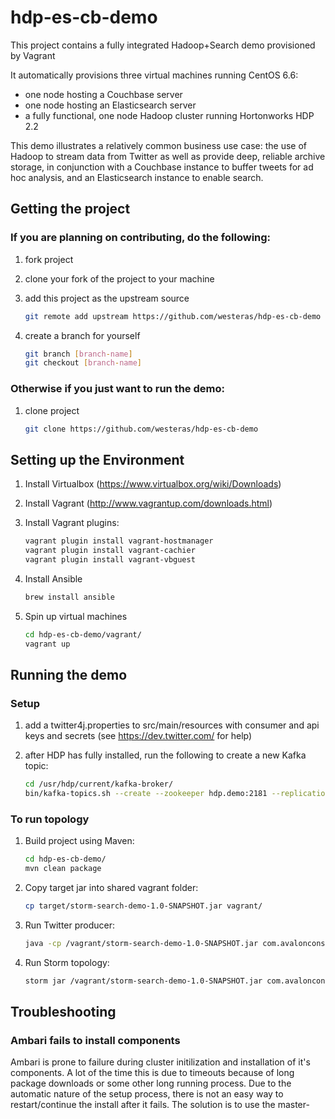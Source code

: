 # hdp-es-cb-demo

This project contains a fully integrated Hadoop+Search demo provisioned by Vagrant

It automatically provisions three virtual machines running CentOS 6.6:
* one node hosting a Couchbase server
* one node hosting an Elasticsearch server
* a fully functional, one node Hadoop cluster running Hortonworks HDP 2.2

This demo illustrates a relatively common business use case: the use of Hadoop to stream data from Twitter as well as provide deep, reliable archive storage, in conjunction with a Couchbase instance to buffer tweets for ad hoc analysis, and an Elasticsearch instance to enable search.

## Getting the project
### If you are planning on contributing, do the following:

1. fork project
2. clone your fork of the project to your machine
3. add this project as the upstream source

    ```sh
    git remote add upstream https://github.com/westeras/hdp-es-cb-demo
    ```
4. create a branch for yourself

    ```sh
    git branch [branch-name]
    git checkout [branch-name]
    ```

### Otherwise if you just want to run the demo:

1. clone project

   ```sh
   git clone https://github.com/westeras/hdp-es-cb-demo
   ```

## Setting up the Environment

1. Install Virtualbox (https://www.virtualbox.org/wiki/Downloads)
2. Install Vagrant (http://www.vagrantup.com/downloads.html)
3. Install Vagrant plugins:

   ```sh
   vagrant plugin install vagrant-hostmanager
   vagrant plugin install vagrant-cachier
   vagrant plugin install vagrant-vbguest
   ```
   
4. Install Ansible

   ```sh
   brew install ansible
   ```

5. Spin up virtual machines

   ```sh
   cd hdp-es-cb-demo/vagrant/
   vagrant up
   ```
   
## Running the demo

### Setup

1. add a twitter4j.properties to src/main/resources with consumer and api keys and secrets (see https://dev.twitter.com/ for help)
2. after HDP has fully installed, run the following to create a new Kafka topic:

   ```sh
   cd /usr/hdp/current/kafka-broker/
   bin/kafka-topics.sh --create --zookeeper hdp.demo:2181 --replication-factor 1 --partitions 1 --topic twitter
   ```

### To run topology

1. Build project using Maven:

   ```sh
   cd hdp-es-cb-demo/
   mvn clean package
   ```

2. Copy target jar into shared vagrant folder:

   ```sh
   cp target/storm-search-demo-1.0-SNAPSHOT.jar vagrant/
   ```

2. Run Twitter producer:

   ```sh
   java -cp /vagrant/storm-search-demo-1.0-SNAPSHOT.jar com.avalonconsult.TwitterProducer <query terms>
   ```

3. Run Storm topology:

   ```sh
   storm jar /vagrant/storm-search-demo-1.0-SNAPSHOT.jar com.avalonconsult.TwitterIngestTopology
   ```

## Troubleshooting
### Ambari fails to install components
Ambari is prone to failure during cluster initilization and installation of it's components. A lot of the time this is due to timeouts because of long package downloads or some other long running process. Due to the automatic nature of the setup process, there is not an easy way to restart/continue the install after it fails. The solution is to use the master-